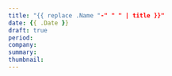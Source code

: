```yaml
---
title: "{{ replace .Name "-" " " | title }}"
date: {{ .Date }}
draft: true
period:
company:
summary:
thumbnail:
---
```


